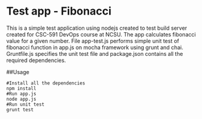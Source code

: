 # Test app - Fibonacci 
This is a simple test application using nodejs created to test build server created for CSC-591 DevOps course at NCSU.
The app calculates fibonacci value for a given number. 
File app-test.js performs simple unit test of fibonacci function in app.js on mocha framework using grunt and chai.
Gruntfile.js specifies the unit test file and package.json contains all the required dependencies.  

##Usage  
```
#Install all the dependencies
npm install
#Run app.js
node app.js
#Run unit test
grunt test
```
